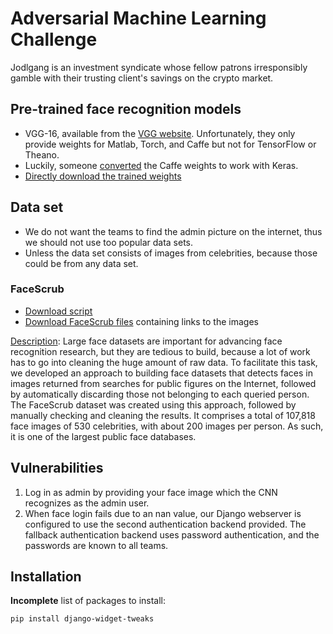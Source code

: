 # Adversarial Machine Learning Challenge

Jodlgang is an investment syndicate whose fellow patrons irresponsibly gamble with their trusting client's savings on the crypto market.

## Pre-trained face recognition models
* VGG-16, available from the [VGG website](http://www.robots.ox.ac.uk/%7Evgg/software/vgg_face/). Unfortunately, they only provide weights for Matlab, Torch, and Caffe but not for TensorFlow or Theano.
* Luckily, someone [converted](https://github.com/rcmalli/keras-vggface/) the Caffe weights to work with Keras.
* [Directly download the trained weights](https://github.com/rcmalli/keras-vggface/releases/download/v2.0/rcmalli_vggface_tf_vgg16.h5)

## Data set

* We do not want the teams to find the admin picture on the internet, thus we should not use too popular data sets.
* Unless the data set consists of images from celebrities, because those could be from any data set.

### FaceScrub

* [Download script](https://github.com/lightalchemist/FaceScrub)
* [Download FaceScrub files](https://github.com/faceteam/facescrub) containing links to the images

[Description](http://www.face-rec.org/databases/):
Large face datasets are important for advancing face recognition research, but they are tedious to build, because a lot of work has to go into cleaning the huge amount of raw data. To facilitate this task, we developed an approach to building face datasets that detects faces in images returned from searches for public figures on the Internet, followed by automatically discarding those not belonging to each queried person. The FaceScrub dataset was created using this approach, followed by manually checking and cleaning the results. It comprises a total of 107,818 face images of 530 celebrities, with about 200 images per person. As such, it is one of the largest public face databases.

## Vulnerabilities

1. Log in as admin by providing your face image which the CNN recognizes as the admin user.
2. When face login fails due to an nan value, our Django webserver is configured to use the second authentication backend provided. The fallback authentication backend uses password authentication, and the passwords are known to all teams.

## Installation
**Incomplete** list of packages to install:

```bash
pip install django-widget-tweaks
```